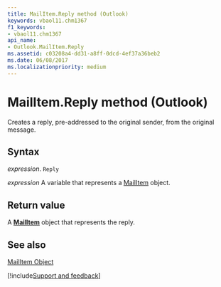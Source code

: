 ```yaml
---
title: MailItem.Reply method (Outlook)
keywords: vbaol11.chm1367
f1_keywords:
- vbaol11.chm1367
api_name:
- Outlook.MailItem.Reply
ms.assetid: c03208a4-dd31-a8ff-0dcd-4ef37a36beb2
ms.date: 06/08/2017
ms.localizationpriority: medium
---
```



# MailItem.Reply method (Outlook)

Creates a reply, pre-addressed to the original sender, from the original message.


## Syntax

_expression_. `Reply`

_expression_ A variable that represents a [MailItem](Outlook.MailItem.md) object.


## Return value

A **[MailItem](Outlook.MailItem.md)** object that represents the reply.


## See also


[MailItem Object](Outlook.MailItem.md)

[!include[Support and feedback](~/includes/feedback-boilerplate.md)]